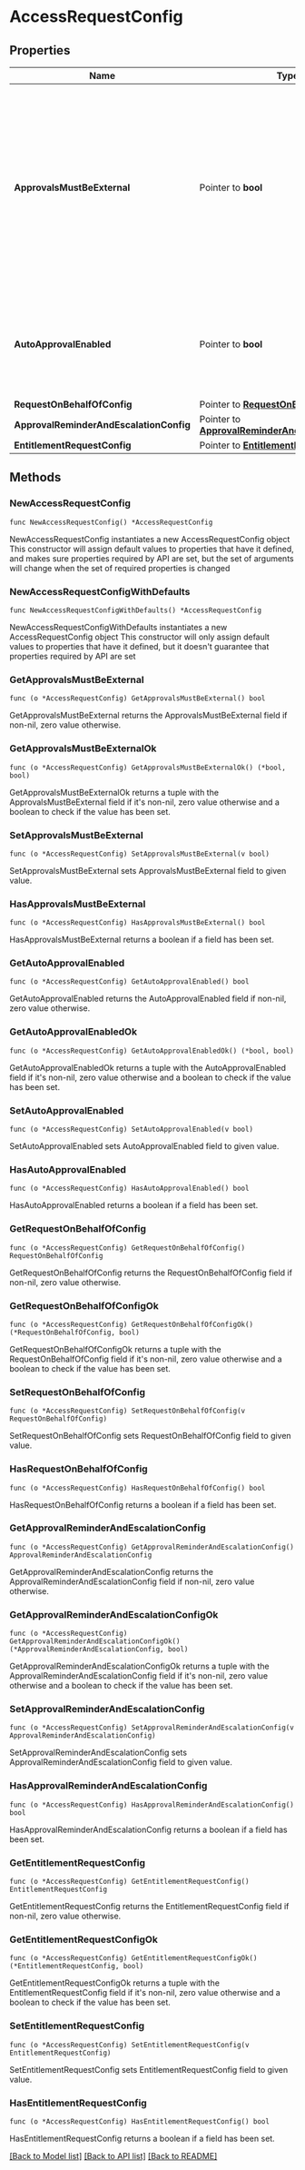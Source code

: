 # AccessRequestConfig

## Properties

Name | Type | Description | Notes
------------ | ------------- | ------------- | -------------
**ApprovalsMustBeExternal** | Pointer to **bool** | If this is true, approvals must be processed by an external system. Also, if this is true, it blocks Request Center access requests and returns an error for any user who isn&#39;t an org admin. | [optional] [default to false]
**AutoApprovalEnabled** | Pointer to **bool** | If this is true and the requester and reviewer are the same, the request is automatically approved. | [optional] [default to false]
**RequestOnBehalfOfConfig** | Pointer to [**RequestOnBehalfOfConfig**](RequestOnBehalfOfConfig.md) |  | [optional] 
**ApprovalReminderAndEscalationConfig** | Pointer to [**ApprovalReminderAndEscalationConfig**](ApprovalReminderAndEscalationConfig.md) |  | [optional] 
**EntitlementRequestConfig** | Pointer to [**EntitlementRequestConfig**](EntitlementRequestConfig.md) |  | [optional] 

## Methods

### NewAccessRequestConfig

`func NewAccessRequestConfig() *AccessRequestConfig`

NewAccessRequestConfig instantiates a new AccessRequestConfig object
This constructor will assign default values to properties that have it defined,
and makes sure properties required by API are set, but the set of arguments
will change when the set of required properties is changed

### NewAccessRequestConfigWithDefaults

`func NewAccessRequestConfigWithDefaults() *AccessRequestConfig`

NewAccessRequestConfigWithDefaults instantiates a new AccessRequestConfig object
This constructor will only assign default values to properties that have it defined,
but it doesn't guarantee that properties required by API are set

### GetApprovalsMustBeExternal

`func (o *AccessRequestConfig) GetApprovalsMustBeExternal() bool`

GetApprovalsMustBeExternal returns the ApprovalsMustBeExternal field if non-nil, zero value otherwise.

### GetApprovalsMustBeExternalOk

`func (o *AccessRequestConfig) GetApprovalsMustBeExternalOk() (*bool, bool)`

GetApprovalsMustBeExternalOk returns a tuple with the ApprovalsMustBeExternal field if it's non-nil, zero value otherwise
and a boolean to check if the value has been set.

### SetApprovalsMustBeExternal

`func (o *AccessRequestConfig) SetApprovalsMustBeExternal(v bool)`

SetApprovalsMustBeExternal sets ApprovalsMustBeExternal field to given value.

### HasApprovalsMustBeExternal

`func (o *AccessRequestConfig) HasApprovalsMustBeExternal() bool`

HasApprovalsMustBeExternal returns a boolean if a field has been set.

### GetAutoApprovalEnabled

`func (o *AccessRequestConfig) GetAutoApprovalEnabled() bool`

GetAutoApprovalEnabled returns the AutoApprovalEnabled field if non-nil, zero value otherwise.

### GetAutoApprovalEnabledOk

`func (o *AccessRequestConfig) GetAutoApprovalEnabledOk() (*bool, bool)`

GetAutoApprovalEnabledOk returns a tuple with the AutoApprovalEnabled field if it's non-nil, zero value otherwise
and a boolean to check if the value has been set.

### SetAutoApprovalEnabled

`func (o *AccessRequestConfig) SetAutoApprovalEnabled(v bool)`

SetAutoApprovalEnabled sets AutoApprovalEnabled field to given value.

### HasAutoApprovalEnabled

`func (o *AccessRequestConfig) HasAutoApprovalEnabled() bool`

HasAutoApprovalEnabled returns a boolean if a field has been set.

### GetRequestOnBehalfOfConfig

`func (o *AccessRequestConfig) GetRequestOnBehalfOfConfig() RequestOnBehalfOfConfig`

GetRequestOnBehalfOfConfig returns the RequestOnBehalfOfConfig field if non-nil, zero value otherwise.

### GetRequestOnBehalfOfConfigOk

`func (o *AccessRequestConfig) GetRequestOnBehalfOfConfigOk() (*RequestOnBehalfOfConfig, bool)`

GetRequestOnBehalfOfConfigOk returns a tuple with the RequestOnBehalfOfConfig field if it's non-nil, zero value otherwise
and a boolean to check if the value has been set.

### SetRequestOnBehalfOfConfig

`func (o *AccessRequestConfig) SetRequestOnBehalfOfConfig(v RequestOnBehalfOfConfig)`

SetRequestOnBehalfOfConfig sets RequestOnBehalfOfConfig field to given value.

### HasRequestOnBehalfOfConfig

`func (o *AccessRequestConfig) HasRequestOnBehalfOfConfig() bool`

HasRequestOnBehalfOfConfig returns a boolean if a field has been set.

### GetApprovalReminderAndEscalationConfig

`func (o *AccessRequestConfig) GetApprovalReminderAndEscalationConfig() ApprovalReminderAndEscalationConfig`

GetApprovalReminderAndEscalationConfig returns the ApprovalReminderAndEscalationConfig field if non-nil, zero value otherwise.

### GetApprovalReminderAndEscalationConfigOk

`func (o *AccessRequestConfig) GetApprovalReminderAndEscalationConfigOk() (*ApprovalReminderAndEscalationConfig, bool)`

GetApprovalReminderAndEscalationConfigOk returns a tuple with the ApprovalReminderAndEscalationConfig field if it's non-nil, zero value otherwise
and a boolean to check if the value has been set.

### SetApprovalReminderAndEscalationConfig

`func (o *AccessRequestConfig) SetApprovalReminderAndEscalationConfig(v ApprovalReminderAndEscalationConfig)`

SetApprovalReminderAndEscalationConfig sets ApprovalReminderAndEscalationConfig field to given value.

### HasApprovalReminderAndEscalationConfig

`func (o *AccessRequestConfig) HasApprovalReminderAndEscalationConfig() bool`

HasApprovalReminderAndEscalationConfig returns a boolean if a field has been set.

### GetEntitlementRequestConfig

`func (o *AccessRequestConfig) GetEntitlementRequestConfig() EntitlementRequestConfig`

GetEntitlementRequestConfig returns the EntitlementRequestConfig field if non-nil, zero value otherwise.

### GetEntitlementRequestConfigOk

`func (o *AccessRequestConfig) GetEntitlementRequestConfigOk() (*EntitlementRequestConfig, bool)`

GetEntitlementRequestConfigOk returns a tuple with the EntitlementRequestConfig field if it's non-nil, zero value otherwise
and a boolean to check if the value has been set.

### SetEntitlementRequestConfig

`func (o *AccessRequestConfig) SetEntitlementRequestConfig(v EntitlementRequestConfig)`

SetEntitlementRequestConfig sets EntitlementRequestConfig field to given value.

### HasEntitlementRequestConfig

`func (o *AccessRequestConfig) HasEntitlementRequestConfig() bool`

HasEntitlementRequestConfig returns a boolean if a field has been set.


[[Back to Model list]](../README.md#documentation-for-models) [[Back to API list]](../README.md#documentation-for-api-endpoints) [[Back to README]](../README.md)


